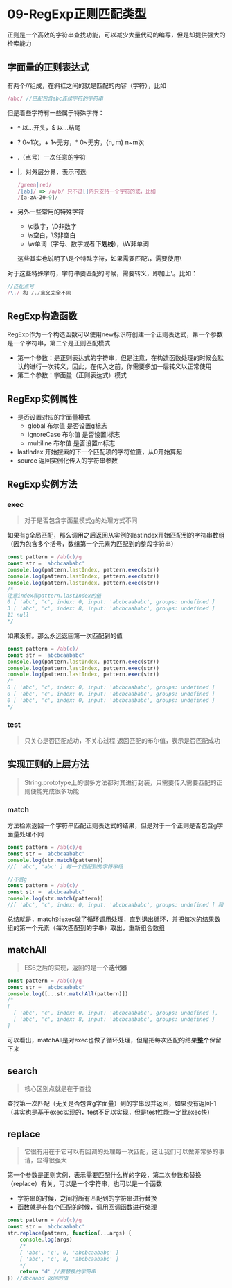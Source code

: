 # 09-RegExp正则匹配类型
正则是一个高效的字符串查找功能，可以减少大量代码的编写，但是却提供强大的检索能力

## 字面量的正则表达式
有两个//组成，在斜杠之间的就是匹配的内容（字符），比如
```javascript
/abc/ //匹配包含abc连续字符的字符串
```
但是着些字符有一些属于特殊字符：
- ^ 以...开头，$ 以...结尾
- ? 0~1次，+ 1~无穷，* 0~无穷，{n, m} n~m次
- .（点号）一次任意的字符
- |，对外层分界，表示可选
    ```javascript
    /green|red/
    /[ab]/ => /a/b/ 只不过[]内只支持一个字符的或，比如
    /[a-zA-Z0-9]/
    ```
- 另外一些常用的特殊字符
    - \d数字，\D非数字
    - \s空白，\S非空白
    - \w单词（字母、数字或者**下划线**），\W非单词
    
    这些其实也说明了\是个特殊字符，如果需要匹配\，需要使用\\

对于这些特殊字符，字符串要匹配的时候，需要转义，即加上\。比如：
```javascript
//匹配点号
/\./ 和 /./意义完全不同
```

## RegExp构造函数
RegExp作为一个构造函数可以使用new标识符创建一个正则表达式，第一个参数是一个字符串，第二个是正则匹配模式
- 第一个参数：是正则表达式的字符串，但是注意，在构造函数处理的时候会默认的进行一次转义，因此，在传入之前，你需要多加一层转义以正常使用
- 第二个参数：字面量（正则表达式）模式

## RegExp实例属性
- 是否设置对应的字面量模式
    - global 布尔值 是否设置g标志
    - ignoreCase 布尔值 是否设置i标志
    - multiline 布尔值 是否设置m标志
- lastIndex 开始搜索的下一个匹配项的字符位置，从0开始算起
- source 返回实例化传入的字符串参数


## RegExp实例方法

### exec
> 对于是否包含字面量模式g的处理方式不同

如果有g全局匹配，那么调用之后返回从实例的lastIndex开始匹配到的字符串数组（因为包含多个括号，数组第一个元素为匹配到的整段字符串）
```javascript
const pattern = /ab(c)/g
const str = 'abcbcaababc'
console.log(pattern.lastIndex, pattern.exec(str))
console.log(pattern.lastIndex, pattern.exec(str))
console.log(pattern.lastIndex, pattern.exec(str))
/*
注意index和pattern.lastIndex的值
0 [ 'abc', 'c', index: 0, input: 'abcbcaababc', groups: undefined ]
3 [ 'abc', 'c', index: 8, input: 'abcbcaababc', groups: undefined ]
11 null
*/
```
如果没有。那么永远返回第一次匹配到的值
```javascript
const pattern = /ab(c)/
const str = 'abcbcaababc'
console.log(pattern.lastIndex, pattern.exec(str))
console.log(pattern.lastIndex, pattern.exec(str))
console.log(pattern.lastIndex, pattern.exec(str))
/*
0 [ 'abc', 'c', index: 0, input: 'abcbcaababc', groups: undefined ]
0 [ 'abc', 'c', index: 0, input: 'abcbcaababc', groups: undefined ]
0 [ 'abc', 'c', index: 0, input: 'abcbcaababc', groups: undefined ]
*/
```

### test
> 只关心是否匹配成功，不关心过程
返回匹配的布尔值，表示是否匹配成功

## 实现正则的上层方法
> String.prototype上的很多方法都对其进行封装，只需要传入需要匹配的正则便能完成很多功能

### match
方法检索返回一个字符串匹配正则表达式的结果，但是对于一个正则是否包含g字面量处理不同
```javascript
const pattern = /ab(c)/g
const str = 'abcbcaababc'
console.log(str.match(pattern))
//[ 'abc', 'abc' ] 每一个匹配到的字符串段

//不含g
const pattern = /ab(c)/
const str = 'abcbcaababc'
console.log(str.match(pattern))
//[ 'abc', 'c', index: 0, input: 'abcbcaababc', groups: undefined ] 和 exec的结果一致
```
总结就是，match对exec做了循环调用处理，直到退出循环，并把每次的结果数组的第一个元素（每次匹配到的字串）取出，重新组合数组

## matchAll
> ES6之后的实现，返回的是一个**迭代器**
```javascript
const pattern = /ab(c)/g
const str = 'abcbcaababc'
console.log([...str.matchAll(pattern)])
/*
[
  [ 'abc', 'c', index: 0, input: 'abcbcaababc', groups: undefined ],
  [ 'abc', 'c', index: 8, input: 'abcbcaababc', groups: undefined ]
]
```
可以看出，matchAll是对exec也做了循环处理，但是把每次匹配的结果**整个**保留下来

## search
> 核心区别点就是在于查找

查找第一次匹配（无关是否包含g字面量）到的字串段并返回，如果没有返回-1
（其实也是基于exec实现的，test不足以实现，但是test性能一定比exec快）

## replace
> 它很有用在于它可以有回调的处理每一次匹配，这让我们可以做非常多的事请，显得很强大

第一个参数是正则实例，表示需要匹配什么样的字段，第二次参数和替换（replace）有关，可以是一个字符串，也可以是一个函数
- 字符串的时候，之间将所有匹配到的字符串进行替换
- 函数就是在每个匹配的时候，调用回调函数进行处理

```javascript
const pattern = /ab(c)/g
const str = 'abcbcaababc'
str.replace(pattern, function(...args) {
    console.log(args)
    /*
    [ 'abc', 'c', 0, 'abcbcaababc' ]
    [ 'abc', 'c', 8, 'abcbcaababc' ]
    */
    return 'd' //要替换的字符串
}) //dbcaabd 返回的值
```